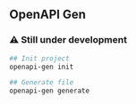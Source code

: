 ## OpenAPI Gen

### ⚠️ Still under development


```bash
## Init project
openapi-gen init

## Generate file
openapi-gen generate
```
